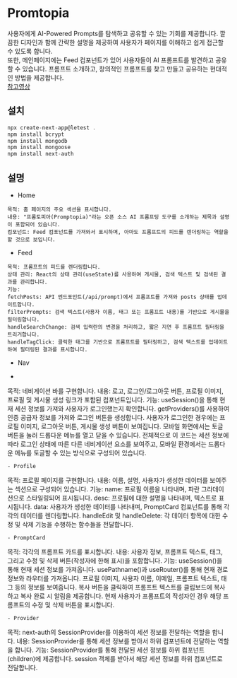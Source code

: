 # Promtopia
사용자에게 AI-Powered Prompts를 탐색하고 공유할 수 있는 기회를 제공합니다. 깔끔한 디자인과 함께 간략한 설명을 제공하여 사용자가 페이지를 이해하고 쉽게 접근할 수 있도록 합니다.   
또한, 메인페이지에는 Feed 컴포넌트가 있어 사용자들이 AI 프롬프트를 발견하고 공유할 수 있습니다. 프롬프트 소개하고, 창의적인 프롬프트를 찾고 만들고 공유하는 현대적인 방법을 제공합니다.   
[참고영상](https://www.youtube.com/watch?v=wm5gMKuwSYk&list=PLae0MNlb0EigrgB0rMwE2j9wu-BX5YdqT&index=1)

## 설치
```js
npx create-next-app@letest .   
npm install bcrypt   
npm install mongodb   
npm install mongoose   
npm install next-auth
```
## 설명
- Home
```
목적: 홈 페이지의 주요 섹션을 표시합니다.
내용: "프롬토피아(Promptopia)"라는 오픈 소스 AI 프롬프팅 도구를 소개하는 제목과 설명이 포함되어 있습니다.
컴포넌트: Feed 컴포넌트를 가져와서 표시하며, 아마도 프롬프트의 피드를 렌더링하는 역할을 할 것으로 보입니다.
```
- Feed
```
목적: 프롬프트의 피드를 렌더링합니다.
상태 관리: React의 상태 관리(useState)를 사용하여 게시물, 검색 텍스트 및 검색된 결과를 관리합니다.
기능:
fetchPosts: API 엔드포인트(/api/prompt)에서 프롬프트를 가져와 posts 상태를 업데이트합니다.
filterPrompts: 검색 텍스트(사용자 이름, 태그 또는 프롬프트 내용)를 기반으로 게시물을 필터링합니다.
handleSearchChange: 검색 입력란의 변경을 처리하고, 짧은 지연 후 프롬프트 필터링을 트리거합니다.
handleTagClick: 클릭한 태그를 기반으로 프롬프트를 필터링하고, 검색 텍스트를 업데이트하여 필터링된 결과를 표시합니다.
```
- Nav
- ```
목적: 네비게이션 바를 구현합니다.
내용: 로고, 로그인/로그아웃 버튼, 프로필 이미지, 프로필 및 게시물 생성 링크가 포함된 컴포넌트입니다.
기능:
useSession()을 통해 현재 세션 정보를 가져와 사용자가 로그인했는지 확인합니다.
getProviders()를 사용하여 인증 공급자 정보를 가져와 로그인 버튼을 생성합니다.
사용자가 로그인한 경우에는 프로필 이미지, 로그아웃 버튼, 게시물 생성 버튼이 보여집니다.
모바일 화면에서는 토글 버튼을 눌러 드롭다운 메뉴를 열고 닫을 수 있습니다.
전체적으로 이 코드는 세션 정보에 따라 로그인 상태에 따른 다른 네비게이션 요소를 보여주고, 모바일 환경에서는 드롭다운 메뉴를 토글할 수 있는 방식으로 구성되어 있습니다.
```
- Profile
```
목적: 프로필 페이지를 구현합니다.
내용: 이름, 설명, 사용자가 생성한 데이터를 보여주는 섹션으로 구성되어 있습니다.
기능:
name: 프로필 이름을 나타내며, 파란 그라데이션으로 스타일링되어 표시됩니다.
desc: 프로필에 대한 설명을 나타내며, 텍스트로 표시됩니다.
data: 사용자가 생성한 데이터를 나타내며, PromptCard 컴포넌트를 통해 각각의 데이터를 렌더링합니다.
handleEdit 및 handleDelete: 각 데이터 항목에 대한 수정 및 삭제 기능을 수행하는 함수들을 전달합니다.
```
- PromptCard
```
목적: 각각의 프롬프트 카드를 표시합니다.
내용: 사용자 정보, 프롬프트 텍스트, 태그, 그리고 수정 및 삭제 버튼(작성자에 한해 표시)을 포함합니다.
기능:
useSession()을 통해 현재 세션 정보를 가져옵니다.
usePathname()과 useRouter()를 통해 현재 경로 정보와 라우터를 가져옵니다.
프로필 이미지, 사용자 이름, 이메일, 프롬프트 텍스트, 태그 등의 정보를 보여줍니다.
복사 버튼을 클릭하여 프롬프트 텍스트를 클립보드에 복사하고 복사 완료 시 알림을 제공합니다.
현재 사용자가 프롬프트의 작성자인 경우 해당 프롬프트의 수정 및 삭제 버튼을 표시합니다.
```
- Provider
```
목적: next-auth의 SessionProvider를 이용하여 세션 정보를 전달하는 역할을 합니다.
내용: SessionProvider를 통해 세션 정보를 받아서 하위 컴포넌트에 전달하는 역할을 합니다.
기능:
SessionProvider를 통해 전달된 세션 정보를 하위 컴포넌트(children)에 제공합니다.
session 객체를 받아서 해당 세션 정보를 하위 컴포넌트로 전달합니다.
```
